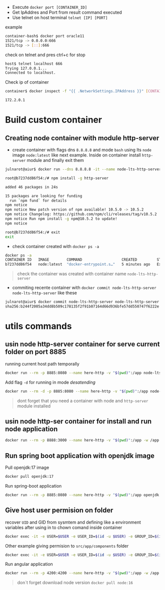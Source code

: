 - Execute `docker port [CONTAINER_ID]`
- Get IpAddres and Port from result command executed
- Use telnet on host terminal `telnet [IP] [PORT]`

example
```bash
container-bash$ docker port oracle11
1521/tcp -> 0.0.0.0:666
1521/tcp -> [::]:666
```

check on telnet and pres ctrl+c for stop

```bash
host$ telnet localhost 666
Trying 127.0.0.1...
Connected to localhost.
```

Check ip of container

```bash
container$ docker inspect -f "{{ .NetworkSettings.IPAddress }}" [CONTAINER_ID]

172.2.0.1
```

# Build custom container

## Creating node container with module http-server

- create container with flags dns `8.8.8.8` and mode `bash` using lts `node` image  `node:latest` like next example. Inside on container install `http-server` module  and finally exit them

```bash
julnarot@aiur$ docker run --dns 8.8.8.8 -it --name node-lts-http-server node:latest /bin/bash

root@b7237dd86f54:/# npm install -g http-server

added 46 packages in 24s

15 packages are looking for funding
  run `npm fund` for details
npm notice 
npm notice New patch version of npm available! 10.5.0 -> 10.5.2
npm notice Changelog: https://github.com/npm/cli/releases/tag/v10.5.2
npm notice Run npm install -g npm@10.5.2 to update!
npm notice 

root@b7237dd86f54:/# exit
exit

```

- check container created with `docker ps -a`
```bash
docker ps -a
CONTAINER ID   IMAGE        COMMAND                  CREATED         STATUS                      PORTS                    NAMES
b7237dd86f54   node:latest  "docker-entrypoint.s…"   5 minutes ago   Exited (0) 37 seconds ago                          node-lts-http-server
```
> check the container was created with container name `node-lts-http-server`
- commiting recente container with `docker commit node-lts-http-server node-lts-http-server` like these

```bash
julnarot@aiur$ docker commit node-lts-http-server node-lts-http-server
sha256:b244f2005a34dd8b509c178135f2f91b07164d66d936bfe57dd550747f6222e
```



# utils commands

## usin node http-server container for serve current folder on port 8885

running current host path temporally
```bash
docker run --rm -p 8885:8080 --name here-http -v "$(pwd)":/app node-lts-http-server http-server /app

```
Add flag `-d` for running in mode *desatending*
```bash
docker run --rm -d -p 8885:8080 --name here-http -v "$(pwd)":/app node-lts-http-server http-server /app
```
> dont forget that you need a container with node and `http-server` module installed
## usin node http-ser container for install and run node application

```bash
docker run --rm -p 8888:3000 --name here-http -v "$(pwd)":/app -w /app node-lts-http-server sh -c 'npm i && npm start'
```

## Run spring boot application with openjdk image
Pull openjdk:17 image
```bash
docker pull openjdk:17
```

Run spring-boot application
```bash
docker run --rm -p 8885:8080 --name here-http -v "$(pwd)":/app openjdk:17 sh -c 'cd app && ./mvnw spring-boot:run'  /app
```

## Give host user permision on folder
recover `UID` and GID from sysmtem and defining like a environment variables after using in to chown comand inside container
```bash
docker exec -it -e USER=$USER -e USER_ID=$(id -u $USER) -e GROUP_ID=$(id -g $USER) here-here bash -c 'chown $USER_ID:$GROUP_ID -R /app'
```
Other example giving permision to `src/app/components` folder 
```bash
docker exec -it -e USER=$USER -e USER_ID=$(id -u $USER) -e GROUP_ID=$(id -g $USER) here-here bash -c 'chown $USER_ID:$GROUP_ID -R src/app/components'
```
Run angular application

```bash
docker run --rm -p 4200:4200 --name here-http -v "$(pwd)":/app -w /app node:16 sh -c 'npm i && npm start'
```
> don´t forget download node version `docker pull node:16`

